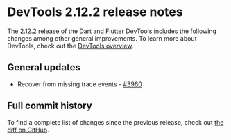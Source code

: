 # DevTools 2.12.2 release notes

The 2.12.2 release of the Dart and Flutter DevTools
includes the following changes among other general improvements.
To learn more about DevTools, check out the
[DevTools overview](https://docs.flutter.dev/tools/devtools/overview).

## General updates

* Recover from missing trace events -
  [#3960](https://github.com/flutter/devtools/pull/3960)

## Full commit history

To find a complete list of changes since the previous release,
check out
[the diff on GitHub](https://github.com/flutter/devtools/compare/v2.12.1...v2.12.2).
